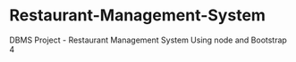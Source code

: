 # Restaurant-Management-System
DBMS Project - Restaurant Management System Using node and Bootstrap 4
